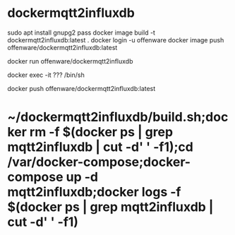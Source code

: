 # dockermqtt2influxdb

sudo apt install gnupg2 pass
docker image build -t dockermqtt2influxdb:latest  .
docker login -u offenware
docker image push offenware/dockermqtt2influxdb:latest

docker run offenware/dockermqtt2influxdb

docker exec -it ??? /bin/sh

docker push offenware/dockermqtt2influxdb:latest

# ~/dockermqtt2influxdb/build.sh;docker rm -f $(docker ps | grep mqtt2influxdb | cut -d' ' -f1);cd /var/docker-compose;docker-compose up -d mqtt2influxdb;docker logs -f $(docker ps | grep mqtt2influxdb | cut -d' ' -f1)
